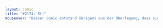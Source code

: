 ```yaml
---
layout: comic
title: "#2174: St!"
mouseover: "Dieser Comic entstand übrigens aus der Überlegung, dass sich Gegensätze anziehen, und der damit einhergehenden Frage, welche Kleidung sie sich denn anziehen würden. Einen Gegensatz mit Bommelmütze kann ich mir gut vorstellen."
---
```

